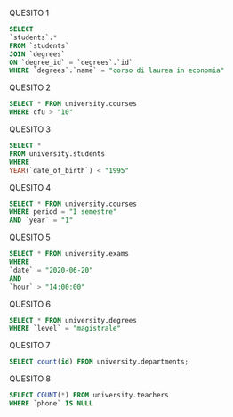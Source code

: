 QUESITO 1

```sql
SELECT
`students`.*
FROM `students`
JOIN `degrees`
ON `degree_id` = `degrees`.`id`
WHERE `degrees`.`name` = "corso di laurea in economia"
```

QUESITO 2

```sql
SELECT * FROM university.courses
WHERE cfu > "10"
```

QUESITO 3

```sql
SELECT *
FROM university.students
WHERE
YEAR(`date_of_birth`) < "1995"
```

QUESITO 4

```sql
SELECT * FROM university.courses
WHERE period = "I semestre"
AND `year` = "1"
```

QUESITO 5

```sql
SELECT * FROM university.exams
WHERE
`date` = "2020-06-20"
AND
`hour` > "14:00:00"

```

QUESITO 6

```sql
SELECT * FROM university.degrees
WHERE `level` = "magistrale"
```

QUESITO 7

```sql
SELECT count(id) FROM university.departments;
```

QUESITO 8

```sql
SELECT COUNT(*) FROM university.teachers
WHERE `phone` IS NULL
```
